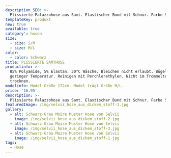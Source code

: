 ```yaml
---
description_SEO: >-
  Plissierte Palazzohose aus Samt. Elastischer Bund mit Schnur. Farbe Schwarz von Selvii.
templateKey: produkt
new: true
available: true
category': hosen
size:
  - size: S/M
  - size: M/L
color:
  - color: Schwarz
title: PLISSIERTE SAMTHOSE
productinfo: >-
  85% Polyamide, 5% Elastan. 30°C Wäsche. Bleichen nicht erlaubt. Bügeln mit
  geringer Temperatur. Reinigen mit Perchlorethylen. Nicht im Trommeltrockner
  trocknen.
modelinfo: Model Größe 172cm. Model trägt Größe M/L.
price: '16.95'
description: >-
  Plissierte Palazzohose aus Samt. Elastischer Bund mit Schnur. Farbe Schwarz.
featuredImage: /img/selvii_hose_aus_dickem_stoff-1.jpg
gallery:
  - alt: Schwarz-Grau Moire Muster Hose von Selvii
    image: /img/selvii_hose_aus_dickem_stoff-2.jpg
  - alt: Schwarz-Grau Moire Muster Hose von Selvii
    image: /img/selvii_hose_aus_dickem_stoff-3.jpg
  - alt: Schwarz-Grau Moire Muster Hose von Selvii
    image: /img/selvii_hose_aus_dickem_stoff-1.jpg
tags:
  - Hose
---
```


